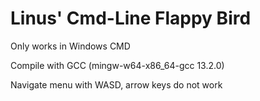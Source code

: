 # Linus' Cmd-Line Flappy Bird

Only works in Windows CMD

Compile with GCC (mingw-w64-x86_64-gcc 13.2.0)

Navigate menu with WASD, arrow keys do not work